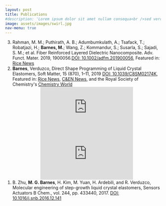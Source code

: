 ```yaml
---
layout: post
title: Publications
#description: 'Lorem ipsum dolor sit amet nullam consequa<br />sed veroeros. tempus adipiscing nulla.'
image: assets/images/swirl.jpg
nav-menu: true
---
```

<ol reversed class = "tab">
<li>Rahman, M. M.; Puthirath, A. B.; Adumbumkulath, A.; Tsafack, T.; Robatjazi, H.; <b>Barnes, M.</b>; Wang, Z.; Kommandur, S.; Susarla, S.; Sajadi, S. M.; et al. Fiber Reinforced Layered Dielectric Nanocomposite. Adv. Funct. Mater. 2019, 1900056.<a 
href="https://onlinelibrary.wiley.com/doi/full/10.1002/adfm.201900056">DOI: 10.1002/adfm.201900056</a>, Featured in: <a href="https://msne.rice.edu/news/new-way-beat-heat-electronics/">Rice News</a> 

<li><b>Barnes</b>, Verduzco, Direct Shape Programming of Liquid Crystal Elastomers, Soft Matter, 15 (870), 1–11, 2019 <a href="https://pubs.rsc.org/en/content/articlelanding/2018/sm/c8sm02174k#!divAbstract/">DOI: 10.1039/C8SM02174K</a>, Featured in: <a href="http://news.rice.edu/2018/12/20/mighty-morphing-materials-take-complex-shapes/">Rice News</a>, <a href="https://cen.acs.org/materials/Programmable-polymer-forms-complex-shapes/97/i3">C&EN News</a>, and the Royal Society of Chemistry's <a href="https://www.chemistryworld.com/news/liquid-crystals-shape-up-on-demand/3009945.article">Chemistry World</a>

<div class="row">
	<div class="6u 12u$(medium)">
        <div class="embedded-iframe" style ="text-align:center;">
            <iframe src="https://www.youtube.com/embed/8RVlnatMPjc" frameborder="0" allow="accelerometer; autoplay; encrypted-media; gyroscope; picture-in-picture" allowfullscreen></iframe>
        </div>
    </div>
    <div class="6u 12u$(medium)" style ="text-align:center;">
        <div class="embedded-iframe">
            <iframe src="https://www.youtube.com/embed/bmpVSqj2U2I" frameborder="0" allow="accelerometer; autoplay; encrypted-media; gyroscope; picture-in-picture" allowfullscreen></iframe>
        </div>
    </div>
</div>
<li>B. Zhu, <b>M. G. Barnes</b>, H. Kim, M. Yuan, H. Ardebili, and R. Verduzco, Molecular engineering of step-growth liquid crystal elastomers, Sensors Actuators B Chem., vol. 244, pp. 433440, 2017.  <a href="https://www.sciencedirect.com/science/article/pii/S0925400516321128/">DOI: 10.1016/j.snb.2016.12.141</a></li>

